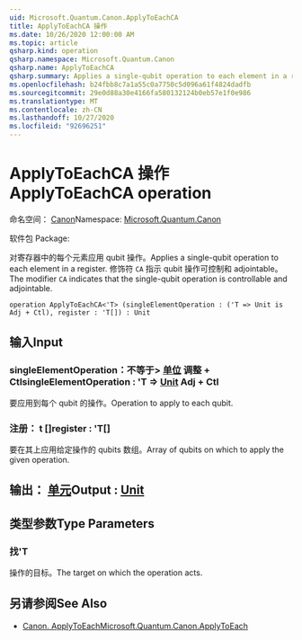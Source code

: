 ```yaml
---
uid: Microsoft.Quantum.Canon.ApplyToEachCA
title: ApplyToEachCA 操作
ms.date: 10/26/2020 12:00:00 AM
ms.topic: article
qsharp.kind: operation
qsharp.namespace: Microsoft.Quantum.Canon
qsharp.name: ApplyToEachCA
qsharp.summary: Applies a single-qubit operation to each element in a register. The modifier `CA` indicates that the single-qubit operation is controllable and adjointable.
ms.openlocfilehash: b24fbb8c7a1a55c0a7750c5d096a61f4824dadfb
ms.sourcegitcommit: 29e0d88a30e4166fa580132124b0eb57e1f0e986
ms.translationtype: MT
ms.contentlocale: zh-CN
ms.lasthandoff: 10/27/2020
ms.locfileid: "92696251"
---
```

# <a name="applytoeachca-operation"></a><span data-ttu-id="a0ee4-102">ApplyToEachCA 操作</span><span class="sxs-lookup"><span data-stu-id="a0ee4-102">ApplyToEachCA operation</span></span>

<span data-ttu-id="a0ee4-103">命名空间： [Canon](xref:Microsoft.Quantum.Canon)</span><span class="sxs-lookup"><span data-stu-id="a0ee4-103">Namespace: [Microsoft.Quantum.Canon](xref:Microsoft.Quantum.Canon)</span></span>

<span data-ttu-id="a0ee4-104">软件包 [](https://nuget.org/packages/)</span><span class="sxs-lookup"><span data-stu-id="a0ee4-104">Package: [](https://nuget.org/packages/)</span></span>


<span data-ttu-id="a0ee4-105">对寄存器中的每个元素应用 qubit 操作。</span><span class="sxs-lookup"><span data-stu-id="a0ee4-105">Applies a single-qubit operation to each element in a register.</span></span>
<span data-ttu-id="a0ee4-106">修饰符 `CA` 指示 qubit 操作可控制和 adjointable。</span><span class="sxs-lookup"><span data-stu-id="a0ee4-106">The modifier `CA` indicates that the single-qubit operation is controllable and adjointable.</span></span>

```qsharp
operation ApplyToEachCA<'T> (singleElementOperation : ('T => Unit is Adj + Ctl), register : 'T[]) : Unit
```


## <a name="input"></a><span data-ttu-id="a0ee4-107">输入</span><span class="sxs-lookup"><span data-stu-id="a0ee4-107">Input</span></span>

### <a name="singleelementoperation--t--unit-adj--ctl"></a><span data-ttu-id="a0ee4-108">singleElementOperation：不等于> [单位](xref:microsoft.quantum.lang-ref.unit) 调整 + Ctl</span><span class="sxs-lookup"><span data-stu-id="a0ee4-108">singleElementOperation : 'T => [Unit](xref:microsoft.quantum.lang-ref.unit) Adj + Ctl</span></span>

<span data-ttu-id="a0ee4-109">要应用到每个 qubit 的操作。</span><span class="sxs-lookup"><span data-stu-id="a0ee4-109">Operation to apply to each qubit.</span></span>


### <a name="register--t"></a><span data-ttu-id="a0ee4-110">注册： t []</span><span class="sxs-lookup"><span data-stu-id="a0ee4-110">register : 'T[]</span></span>

<span data-ttu-id="a0ee4-111">要在其上应用给定操作的 qubits 数组。</span><span class="sxs-lookup"><span data-stu-id="a0ee4-111">Array of qubits on which to apply the given operation.</span></span>



## <a name="output--unit"></a><span data-ttu-id="a0ee4-112">输出： [单元](xref:microsoft.quantum.lang-ref.unit)</span><span class="sxs-lookup"><span data-stu-id="a0ee4-112">Output : [Unit](xref:microsoft.quantum.lang-ref.unit)</span></span>



## <a name="type-parameters"></a><span data-ttu-id="a0ee4-113">类型参数</span><span class="sxs-lookup"><span data-stu-id="a0ee4-113">Type Parameters</span></span>

### <a name="t"></a><span data-ttu-id="a0ee4-114">找</span><span class="sxs-lookup"><span data-stu-id="a0ee4-114">'T</span></span>

<span data-ttu-id="a0ee4-115">操作的目标。</span><span class="sxs-lookup"><span data-stu-id="a0ee4-115">The target on which the operation acts.</span></span>

## <a name="see-also"></a><span data-ttu-id="a0ee4-116">另请参阅</span><span class="sxs-lookup"><span data-stu-id="a0ee4-116">See Also</span></span>

- [<span data-ttu-id="a0ee4-117">Canon. ApplyToEach</span><span class="sxs-lookup"><span data-stu-id="a0ee4-117">Microsoft.Quantum.Canon.ApplyToEach</span></span>](xref:Microsoft.Quantum.Canon.ApplyToEach)